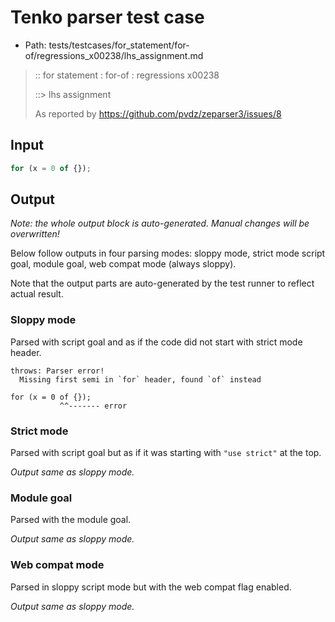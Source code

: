 # Tenko parser test case

- Path: tests/testcases/for_statement/for-of/regressions_x00238/lhs_assignment.md

> :: for statement : for-of : regressions x00238
>
> ::> lhs assignment
>
> As reported by https://github.com/pvdz/zeparser3/issues/8

## Input

`````js
for (x = 0 of {});
`````

## Output

_Note: the whole output block is auto-generated. Manual changes will be overwritten!_

Below follow outputs in four parsing modes: sloppy mode, strict mode script goal, module goal, web compat mode (always sloppy).

Note that the output parts are auto-generated by the test runner to reflect actual result.

### Sloppy mode

Parsed with script goal and as if the code did not start with strict mode header.

`````
throws: Parser error!
  Missing first semi in `for` header, found `of` instead

for (x = 0 of {});
           ^^------- error
`````

### Strict mode

Parsed with script goal but as if it was starting with `"use strict"` at the top.

_Output same as sloppy mode._

### Module goal

Parsed with the module goal.

_Output same as sloppy mode._

### Web compat mode

Parsed in sloppy script mode but with the web compat flag enabled.

_Output same as sloppy mode._
